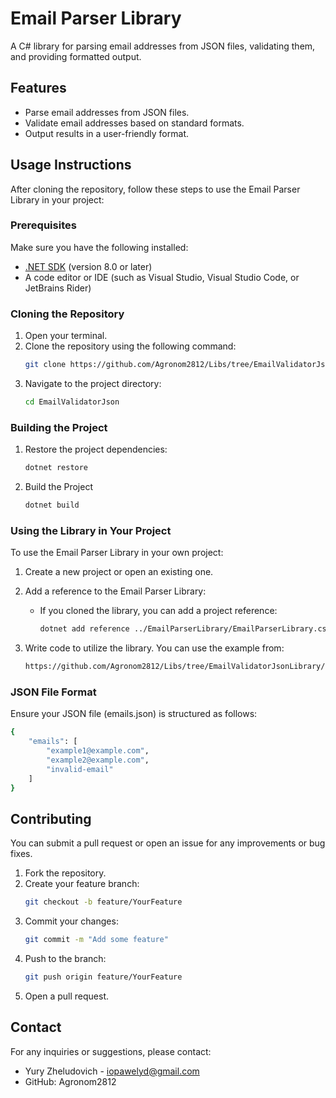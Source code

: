 # Email Parser Library

A C# library for parsing email addresses from JSON files, validating them, and providing formatted output.

## Features

- Parse email addresses from JSON files.
- Validate email addresses based on standard formats.
- Output results in a user-friendly format.

## Usage Instructions

After cloning the repository, follow these steps to use the Email Parser Library in your project:

### Prerequisites

Make sure you have the following installed:

- [.NET SDK](https://dotnet.microsoft.com/download) (version 8.0 or later)
- A code editor or IDE (such as Visual Studio, Visual Studio Code, or JetBrains Rider)

### Cloning the Repository

1. Open your terminal.
2. Clone the repository using the following command:
   ```bash
   git clone https://github.com/Agronom2812/Libs/tree/EmailValidatorJsonLibrary/EmailValidatorJson
   ```
3. Navigate to the project directory:
   ```bash
   cd EmailValidatorJson
   ```

### Building the Project

1. Restore the project dependencies:
   ```bash
   dotnet restore
   ```
2. Build the Project
   ```bash
   dotnet build
   ```

### Using the Library in Your Project

To use the Email Parser Library in your own project:

1. Create a new project or open an existing one.
2. Add a reference to the Email Parser Library:
   
   - If you cloned the library, you can add a project reference:
     ```bash
     dotnet add reference ../EmailParserLibrary/EmailParserLibrary.csproj
     ```
4. Write code to utilize the library. You can use the example from:
   ```bash
   https://github.com/Agronom2812/Libs/tree/EmailValidatorJsonLibrary/EmailValidatorJson/example
   ```

### JSON File Format

Ensure your JSON file (emails.json) is structured as follows:
  ```bash
  {
      "emails": [
          "example1@example.com",
          "example2@example.com",
          "invalid-email"
      ]
  }
```

## Contributing

You can submit a pull request or open an issue for any improvements or bug fixes.

1. Fork the repository.
2. Create your feature branch:
   ```bash
   git checkout -b feature/YourFeature
   ```
3. Commit your changes:
   ```bash
   git commit -m "Add some feature"
   ```
4. Push to the branch:
   ```bash
   git push origin feature/YourFeature
   ```
5. Open a pull request.

## Contact

For any inquiries or suggestions, please contact:

- Yury Zheludovich - iopawelyd@gmail.com
- GitHub: Agronom2812

